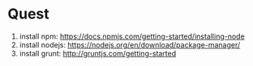 # Quest

1) install npm: https://docs.npmjs.com/getting-started/installing-node
2) install nodejs: https://nodejs.org/en/download/package-manager/
3) install grunt: http://gruntjs.com/getting-started
